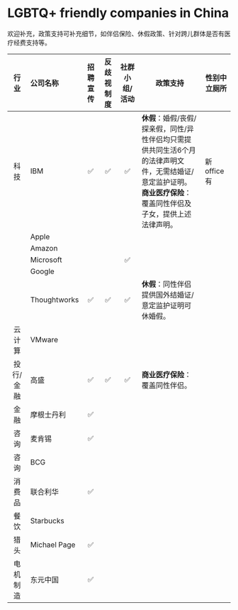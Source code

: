 # LGBTQ+ friendly companies in China

欢迎补充，政策支持可补充细节，如伴侣保险、休假政策、针对跨儿群体是否有医疗经费支持等。


| 行业   | 公司名称      | 招聘宣传 | 反歧视制度 | 社群小组/活动 | 政策支持 |性别中立厕所|
|:----:| :----------- |:----:|:----:| :----: | ----------- | ----------- |
| 科技| IBM |✅|✅|✅|**休假**：婚假/丧假/探亲假，同性/异性伴侣均只需提供共同生活6个月的法律声明文件，无需结婚证/意定监护证明。<br>**商业医疗保险**：覆盖同性伴侣及子女，提供上述法律声明。|新office有|
|| Apple |
|| Amazon |
|| Microsoft |||✅|
|| Google |
|| Thoughtworks |✅|✅|✅|**休假**：同性伴侣提供国外结婚证/意定监护证明可休婚假。
| 云计算| VMware |
| 投行/金融| 高盛 |✅|✅|✅|**商业医疗保险**：覆盖同性伴侣。||
| 金融| 摩根士丹利 |✅|
| 咨询| 麦肯锡 |✅|
| 咨询| BCG |
| 消费品| 联合利华 |✅|
| 餐饮| Starbucks |
| 猎头| Michael Page |✅|
| 电机制造| 东元中国  |✅|

